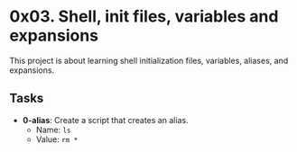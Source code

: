 # 0x03. Shell, init files, variables and expansions

This project is about learning shell initialization files, variables, aliases, and expansions.

## Tasks
- **0-alias**: Create a script that creates an alias.
  - Name: `ls`
  - Value: `rm *`
